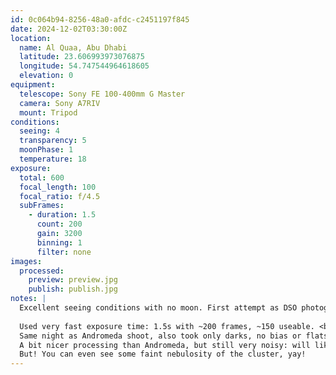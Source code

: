 ```yaml
---
id: 0c064b94-8256-48a0-afdc-c2451197f845
date: 2024-12-02T03:30:00Z
location:
  name: Al Quaa, Abu Dhabi
  latitude: 23.606993973076875
  longitude: 54.747544964618605
  elevation: 0
equipment:
  telescope: Sony FE 100-400mm G Master
  camera: Sony A7RIV
  mount: Tripod
conditions:
  seeing: 4
  transparency: 5
  moonPhase: 1
  temperature: 18
exposure:
  total: 600
  focal_length: 100
  focal_ratio: f/4.5
  subFrames:
    - duration: 1.5
      count: 200
      gain: 3200
      binning: 1
      filter: none
images:
  processed:
    preview: preview.jpg
    publish: publish.jpg
notes: |
  Excellent seeing conditions with no moon. First attempt as DSO photography.
  
  Used very fast exposure time: 1.5s with ~200 frames, ~150 useable. <br />
  Same night as Andromeda shoot, also took only darks, no bias or flats. <br />
  A bit nicer processing than Andromeda, but still very noisy: will likely try to reprocess with PixInsight and update the description if I reuppload. <br />
  But! You can even see some faint nebulosity of the cluster, yay!
---
```

